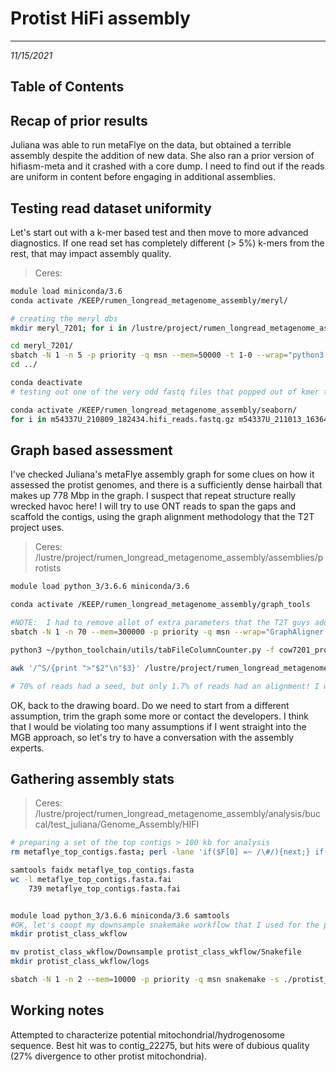 # Protist HiFi assembly
---
*11/15/2021*

## Table of Contents

## Recap of prior results

Juliana was able to run metaFlye on the data, but obtained a terrible assembly despite the addition of new data. She also ran a prior version of hifiasm-meta and it crashed with a core dump. I need to find out if the reads are uniform in content before engaging in additional assemblies.

## Testing read dataset uniformity

Let's start out with a k-mer based test and then move to more advanced diagnostics. If one read set has completely different (> 5%) k-mers from the rest, that may impact assembly quality.

> Ceres: 

```bash
module load miniconda/3.6
conda activate /KEEP/rumen_longread_metagenome_assembly/meryl/

# creating the meryl dbs
mkdir meryl_7201; for i in /lustre/project/rumen_longread_metagenome_assembly/sequence_data/protist_ccs/*; do name=`basename $i | cut -d'.' -f1`; echo $name; sbatch -N 1 -n 35 --mem=150000 -p priority -q msn -t 2-0 --wrap="/lustre/project/rumen_longread_metagenome_assembly/binaries/meryl/build/bin/meryl k=21 count output meryl_7201/$name.meryl threads=35 memory=145 $i"; done

cd meryl_7201/
sbatch -N 1 -n 5 -p priority -q msn --mem=50000 -t 1-0 --wrap="python3 ~/python_toolchain/sequenceData/merylVennUpset.py -m /lustre/project/rumen_longread_metagenome_assembly/binaries/meryl/build/bin/meryl -d m54337U_210722_195630.meryl -d m54337U_210802_201210.meryl -d m54337U_210809_182434.meryl -d m54337U_211013_163649.meryl -d m54337U_211015_151518.meryl -d m54337U_211017_003233.meryl -o protist_7201_21mer_test"
cd ../

conda deactivate
# testing out one of the very odd fastq files that popped out of kmer testing

conda activate /KEEP/rumen_longread_metagenome_assembly/seaborn/
for i in m54337U_210809_182434.hifi_reads.fastq.gz m54337U_211013_163649.hifi_reads.fastq.gz m54337U_211015_151518.hifi_reads.fastq.gz; do name=`echo $i | cut -d'.' -f1`; echo $name; sbatch -N 1 -n 2 --mem=25000 -p priority -q msn --wrap="python3 ~/python_toolchain/sequenceData/ontFastqCompare.py -f /lustre/project/rumen_longread_metagenome_assembly/sequence_data/protist_ccs/m54337U_210802_201210.hifi_reads.fastq -s /lustre/project/rumen_longread_metagenome_assembly/sequence_data/protist_ccs/$i -o $name\_compare"; done
```

## Graph based assessment

I've checked Juliana's metaFlye assembly graph for some clues on how it assessed the protist genomes, and there is a sufficiently dense hairball that makes up 778 Mbp in the graph. I suspect that repeat structure really wrecked havoc here! I will try to use ONT reads to span the gaps and scaffold the contigs, using the graph alignment methodology that the T2T project uses.

> Ceres: /lustre/project/rumen_longread_metagenome_assembly/assemblies/protists

```bash
module load python_3/3.6.6 miniconda/3.6

conda activate /KEEP/rumen_longread_metagenome_assembly/graph_tools

#NOTE:  I had to remove allot of extra parameters that the T2T guys added in here. Not sure if they were using a different branch or modified version of GraphAligner 
sbatch -N 1 -n 70 --mem=300000 -p priority -q msn --wrap="GraphAligner -t 70 -g /lustre/project/rumen_longread_metagenome_assembly/analysis/buccal/test_juliana/Genome_Assembly/HIFI/metaflye/assembly_graph.gfa -f /lustre/project/rumen_longread_metagenome_assembly/sequence_data/protist_and_clover/Cow7201_proto_data/Cow7201_total_combined.2019.fastq.gz -a cow7201_protist_hififlye_ontalign.gaf --seeds-mxm-length 30 --seeds-mem-count 1000 -b 15 --multimap-score-fraction 0.99 --precise-clipping 0.85 --min-alignment-score 5000"

python3 ~/python_toolchain/utils/tabFileColumnCounter.py -f cow7201_protist_hififlye_ontalign.gaf -c 5 -d '\t' | perl -ne '$num = () = $_ =~ /edge_/g; if($num > 1){print $_;}' | head -n 100

awk '/^S/{print ">"$2"\n"$3}' /lustre/project/rumen_longread_metagenome_assembly/analysis/buccal/test_juliana/Genome_Assembly/HIFI/metaflye/assembly_graph.gfa | fold > protist_graph_edges.fa

# 70% of reads had a seed, but only 1.7% of reads had an alignment! I wonder if starting with the metaflye graph was the problem here. 
```

OK, back to the drawing board. Do we need to start from a different assumption, trim the graph some more or contact the developers. I think that I would be violating too many assumptions if I went straight into the MGB approach, so let's try to have a conversation with the assembly experts.

## Gathering assembly stats

> Ceres: /lustre/project/rumen_longread_metagenome_assembly/analysis/buccal/test_juliana/Genome_Assembly/HIFI

```bash
# preparing a set of the top contigs > 100 kb for analysis
rm metaflye_top_contigs.fasta; perl -lane 'if($F[0] =~ /\#/){next;} if($F[1] > 100000){system("samtools faidx metaflye/assembly.fasta $F[0] >> metaflye_top_contigs.fasta");}' < metaflye/assembly_info.txt

samtools faidx metaflye_top_contigs.fasta
wc -l metaflye_top_contigs.fasta.fai
	739 metaflye_top_contigs.fasta.fai


module load python_3/3.6.6 miniconda/3.6 samtools
#OK, let's coopt my downsample snakemake workflow that I used for the previous HIFI manuscript to start gathering as much information as possible here.
mkdir protist_class_wkflow

mv protist_class_wkflow/Downsample protist_class_wkflow/Snakefile
mkdir protist_class_wkflow/logs

sbatch -N 1 -n 2 --mem=10000 -p priority -q msn snakemake -s ./protist_class_wkflow/Snakefile --cluster-config ~/python_toolchain/snakeMake/hifiMAGManuscript/cluster.json --cluster "sbatch -N 1 --ntasks-per-node={cluster.ntasks-per-node} --mem={cluster.mem} -p priority -q msn -o {cluster.stdout}" -p --use-conda --jobs 250 --verbose --latency-wait 40
```

## Working notes

Attempted to characterize potential mitochondrial/hydrogenosome sequence. Best hit was to contig_22275, but hits were of dubious quality (27% divergence to other protist mitochondria). 